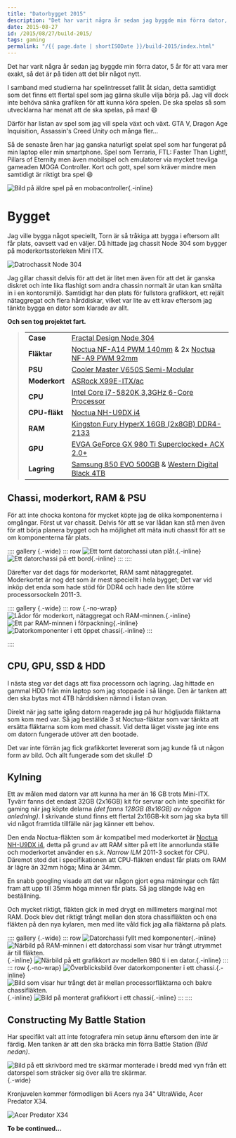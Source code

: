```yaml
---
title: "Datorbygget 2015"
description: "Det har varit några år sedan jag byggde min förra dator, 5 år för att vara mer exakt, så det är på tiden att det blir något nytt."
date: 2015-08-27
id: /2015/08/27/build-2015/
tags: gaming
permalink: "/{{ page.date | shortISODate }}/build-2015/index.html"
---
```


Det har varit några år sedan jag byggde min förra dator, 5 år för att vara mer exakt, så det är på tiden att det blir något nytt.

I samband med studierna har spelintresset fallit åt sidan, detta samtidigt som det finns ett flertal spel som jag gärna skulle vilja börja på. Jag vill dock inte behöva sänka grafiken för att kunna köra spelen. De ska spelas så som utvecklarna har menat att de ska spelas, på max! 😄

Därför har listan av spel som jag vill spela växt och växt. GTA V, Dragon Age Inquisition, Assassin's Creed Unity och många fler...

Så de senaste åren har jag ganska naturligt spelat spel som har fungerat på min laptop eller min smartphone. Spel som Terraria, FTL: Faster Than Light!, Pillars of Eternity men även mobilspel och emulatorer via mycket trevliga gameaden MOGA Controller. Kort och gott, spel som kräver mindre men samtidigt är riktigt bra spel 😄

![Bild på äldre spel på en mobacontroller](000253_x.jpg){.-inline}

# Bygget

Jag ville bygga något speciellt, Torn är så tråkiga att bygga i eftersom allt får plats, oavsett vad en väljer. Då hittade jag chassit Node 304 som bygger på moderkortsstorleken Mini ITX.

![Datrochassit Node 304](5b368a7e-c40d-474d-966b-bf81091ca4f0-1.jpg)

Jag gillar chassit delvis för att det är litet men även för att det är ganska diskret och inte lika flashigt som andra chassin normalt är utan kan smälta in i en kontorsmiljö. Samtidigt har den plats för fullstora grafikkort, ett rejält nätaggregat och flera hårddiskar, vilket var lite av ett krav eftersom jag tänkte bygga en dator som klarade av allt.

**Och sen tog projektet fart.**

> <table><tbody><tr><td><strong>Case</strong></td><td><a href="http://www.prisjakt.nu/produkt.php?p=1282732">Fractal Design Node 304</a></td></tr><tr><td><strong>Fläktar</strong></td><td><a href="http://www.prisjakt.nu/produkt.php?p=2009308">Noctua NF-A14 PWM 140mm</a> &amp; 2x <a href="http://www.prisjakt.nu/produkt.php?p=2897001">Noctua NF-A9 PWM 92mm</a></td></tr><tr><td><strong>PSU</strong></td><td><a href="http://www.prisjakt.nu/produkt.php?p=2160331">Cooler Master V650S Semi-Modular</a></td></tr><tr><td><strong>Moderkort</strong></td><td><a href="http://www.prisjakt.nu/produkt.php?p=3084217">ASRock X99E-ITX/ac</a></td></tr><tr><td><strong>CPU</strong></td><td><a href="http://www.prisjakt.nu/produkt.php?p=2782208">Intel Core i7-5820K 3,3GHz 6-Core Processor</a></td></tr><tr><td><strong>CPU-fläkt</strong></td><td><a href="http://www.prisjakt.nu/produkt.php?p=2009314">Noctua NH-U9DX i4</a></td></tr><tr><td><strong>RAM</strong></td><td><a href="http://www.prisjakt.nu/produkt.php?p=3054241">Kingston Fury HyperX 16GB (2x8GB) DDR4-2133</a></td></tr><tr><td><strong>GPU</strong></td><td><a href="http://www.prisjakt.nu/produkt.php?p=3169823">EVGA GeForce GX 980 Ti Superclocked+ ACX 2.0+</a></td></tr><tr><td><strong>Lagring</strong></td><td><a href="http://www.prisjakt.nu/produkt.php?p=2880210">Samsung 850 EVO 500GB</a> &amp; <a href="http://www.prisjakt.nu/produkt.php?p=2254629">Western Digital Black 4TB</a></td></tr></tbody></table>

## Chassi, moderkort, RAM & PSU

För att inte chocka kontona för mycket köpte jag de olika komponenterna i omgångar. Först ut var chassit. Delvis för att se var lådan kan stå men även för att börja planera bygget och ha möjlighet att mäta inuti chassit för att se om komponenterna får plats.

:::: gallery {.-wide}
::: row
![Ett tomt datorchassi utan plåt.](tumblr_nqcvevcN7l1qmdrijo8_1280.jpg){.-inline}
![Ett datorchassi på ett bord](tumblr_nqcvevcN7l1qmdrijo10_1280.jpg){.-inline}
:::
::::

Därefter var det dags för moderkortet, RAM samt nätaggregatet. Moderkortet är nog det som är mest speciellt i hela bygget; Det var vid inköp det enda som hade stöd för DDR4 och hade den lite större processorsockeln 2011-3.

:::: gallery {.-wide}
::: row {.-no-wrap}
![Lådor för moderkort, nätaggregat och RAM-minnen.](tumblr_nqcvevcN7l1qmdrijo7_1280.jpg){.-inline}
![Ett par RAM-minnen i förpackning](tumblr_nqcvevcN7l1qmdrijo3_1280.jpg){.-inline}
![Datorkomponenter i ett öppet chassi](tumblr_nqcvevcN7l1qmdrijo4_1280.jpg){.-inline}
:::

::::

## CPU, GPU, SSD & HDD

I nästa steg var det dags att fixa processorn och lagring. Jag hittade en gammal HDD från min laptop som jag stoppade i så länge. Den är tanken att den ska bytas mot 4TB hårddisken nämnd i listan ovan.

Direkt när jag satte igång datorn reagerade jag på hur högljudda fläktarna som kom med var. Så jag beställde 3 st Noctua-fläktar som var tänkta att ersätta fläktarna som kom med chassit. Vid detta läget visste jag inte ens om datorn fungerade utöver att den bootade.

Det var inte förrän jag fick grafikkortet levererat som jag kunde få ut någon form av bild. Och allt fungerade som det skulle! :D

## Kylning

Ett av målen med datorn var att kunna ha mer än 16 GB trots Mini-ITX. Tyvärr fanns det endast 32GB (2x16GB) kit för servrar och inte specifikt för gaming när jag köpte delarna _(det fanns 128GB (8x16GB) av någon anledning)_. I skrivande stund finns ett flertal 2x16GB-kit som jag ska byta till vid något framtida tillfälle när jag känner ett behov.

Den enda Noctua-fläkten som är kompatibel med moderkortet är [Noctua NH-U9DX i4](http://www.prisjakt.nu/produkt.php?p=2009314), detta på grund av att RAM sitter på ett lite annorlunda ställe och moderkortet använder en s.k. _Narrow ILM_ 2011-3 socket för CPU. Däremot stod det i specifikationen att CPU-fläkten endast får plats om RAM är lägre än 32mm höga; Mina är 34mm.

En snabb googling visade att det var någon gjort egna mätningar och fått fram att upp till 35mm höga minnen får plats. Så jag slängde iväg en beställning.

Och mycket riktigt, fläkten gick in med drygt en millimeters marginal mot RAM. Dock blev det riktigt trångt mellan den stora chassifläkten och ena fläkten på den nya kylaren, men med lite våld fick jag alla fläktarna på plats.

:::: gallery {.-wide}
::: row
![Datorchassi fyllt med komponenter](Gustav-Lindqvist_2015-08-27_0088_m.jpg){.-inline}
![Närbild på RAM-minnen i ett datorchassi som visar hur trångt utrymmet är till fläkten.](Gustav-Lindqvist_2015-08-27_0080_m.jpg){.-inline}
![Närbild på ett grafikkort av modellen 980 ti i en dator.](Gustav-Lindqvist_2015-08-27_0087_m.jpg){.-inline}
:::
::: row {.-no-wrap}
![Överblicksbild över datorkomponenter i ett chassi.](Gustav-Lindqvist_2015-08-27_0081_m.jpg){.-inline}
![Bild som visar hur trångt det är mellan processorfläktarna och bakre chassifläkten.](Gustav-Lindqvist_2015-08-27_0082_m.jpg){.-inline}
![Bild på monterat grafikkort i ett chassi](Gustav-Lindqvist_2015-08-27_0086_m.jpg){.-inline}
:::
::::

## Constructing My Battle Station

Har specifikt valt att inte fotografera min setup ännu eftersom den inte är färdig. Men tanken är att den ska bräcka min förra Battle Station _(Bild nedan)_.

![Bild på ett skrivbord med tre skärmar monterade i bredd med vyn från ett datorspel som sträcker sig över alla tre skärmar.](eyefinity-command-center.png){.-wide}

Kronjuvelen kommer förmodligen bli Acers nya 34" UltraWide, Acer Predator X34.

![Acer Predator X34](2205428_0.png)

**To be continued...**

